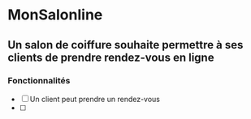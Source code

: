 # MonSalonline

## Un salon de coiffure souhaite permettre à ses clients de prendre rendez-vous en ligne

### Fonctionnalités

- [ ] Un client peut prendre un rendez-vous
- [ ] 